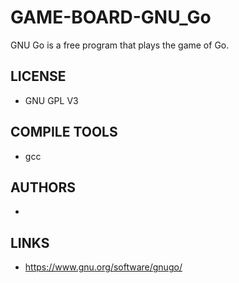 # GAME-BOARD-GNU_Go
GNU Go is a free program that plays the game of Go.

## LICENSE
* GNU GPL V3

## COMPILE TOOLS
* gcc
 
## AUTHORS
* 

## LINKS
* https://www.gnu.org/software/gnugo/
